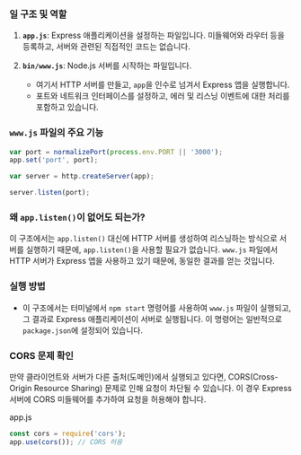 ### 일 구조 및 역할

1. **`app.js`**: Express 애플리케이션을 설정하는 파일입니다. 미들웨어와 라우터 등을 등록하고, 서버와 관련된 직접적인 코드는 없습니다.
    
2. **`bin/www.js`**: Node.js 서버를 시작하는 파일입니다.
    
    - 여기서 HTTP 서버를 만들고, `app`을 인수로 넘겨서 Express 앱을 실행합니다.
    - 포트와 네트워크 인터페이스를 설정하고, 에러 및 리스닝 이벤트에 대한 처리를 포함하고 있습니다.

### `www.js` 파일의 주요 기능

```js
var port = normalizePort(process.env.PORT || '3000');
app.set('port', port);
```


```js
var server = http.createServer(app);
```


```js
server.listen(port);
```


### 왜 `app.listen()`이 없어도 되는가?

이 구조에서는 `app.listen()` 대신에 HTTP 서버를 생성하여 리스닝하는 방식으로 서버를 실행하기 때문에, `app.listen()`을 사용할 필요가 없습니다. `www.js` 파일에서 HTTP 서버가 Express 앱을 사용하고 있기 때문에, 동일한 결과를 얻는 것입니다.

### 실행 방법

- 이 구조에서는 터미널에서 `npm start` 명령어를 사용하여 `www.js` 파일이 실행되고, 그 결과로 Express 애플리케이션이 서버로 실행됩니다. 이 명령어는 일반적으로 `package.json`에 설정되어 있습니다.


### CORS 문제 확인

만약 클라이언트와 서버가 다른 출처(도메인)에서 실행되고 있다면, CORS(Cross-Origin Resource Sharing) 문제로 인해 요청이 차단될 수 있습니다. 이 경우 Express 서버에 CORS 미들웨어를 추가하여 요청을 허용해야 합니다.

app.js
```js
const cors = require('cors');
app.use(cors()); // CORS 허용
```

